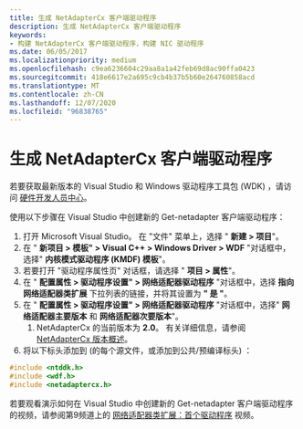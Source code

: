 ```yaml
---
title: 生成 NetAdapterCx 客户端驱动程序
description: 生成 NetAdapterCx 客户端驱动程序
keywords:
- 构建 NetAdapterCx 客户端驱动程序，构建 NIC 驱动程序
ms.date: 06/05/2017
ms.localizationpriority: medium
ms.openlocfilehash: c9ea6236604c29aa8a1a42feb69d8ac90ffa0423
ms.sourcegitcommit: 418e6617e2a695c9cb4b37b5b60e264760858acd
ms.translationtype: MT
ms.contentlocale: zh-CN
ms.lasthandoff: 12/07/2020
ms.locfileid: "96838765"
---
```

# <a name="building-a-netadaptercx-client-driver"></a>生成 NetAdapterCx 客户端驱动程序

若要获取最新版本的 Visual Studio 和 Windows 驱动程序工具包 (WDK) ，请访问 [硬件开发人员中心](../download-the-wdk.md)。

使用以下步骤在 Visual Studio 中创建新的 Get-netadapter 客户端驱动程序：

1. 打开 Microsoft Visual Studio。 在 "文件" 菜单上，选择 " **新建 > 项目**"。
2. 在 " **新项目 > 模板" > Visual C++ > Windows Driver > WDF** "对话框中，选择" **内核模式驱动程序 (KMDF) 模板**"。
3. 若要打开 "驱动程序属性页" 对话框，请选择 " **项目 > 属性**"。
4. 在 " **配置属性 > 驱动程序设置" > 网络适配器驱动程序** "对话框中，选择 **指向网络适配器类扩展** 下拉列表的链接，并将其设置为 **" 是 "**。
5. 在 " **配置属性 > 驱动程序设置" > 网络适配器驱动程序** "对话框中，选择" **网络适配器主要版本** 和 **网络适配器次要版本**"。
    1. NetAdapterCx 的当前版本为 **2.0**。 有关详细信息，请参阅 [NetAdapterCx 版本概述](netadaptercx-version-overview.md)。
6. 将以下标头添加到 (的每个源文件，或添加到公共/预编译标头) ：

```C++
#include <ntddk.h>
#include <wdf.h>
#include <netadaptercx.h>
```

若要观看演示如何在 Visual Studio 中创建新的 Get-netadapter 客户端驱动程序的视频，请参阅第9频道上的 [网络适配器类扩展：首个驱动程序](https://aka.ms/netadapter/video2) 视频。
